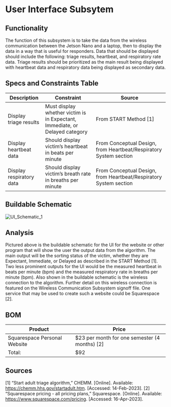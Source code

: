 # User Interface Subsytem

## Functionality

The function of this subsystem is to take the data from the wireless communication between the Jetson Nano and a laptop, then to display the data in a way that is useful for responders. Data that should be displayed should include the following: triage results, heartbeat, and respiratory rate data. Triage results should be prioritized as the main result being displayed with heartbeat data and respiratory data being displayed as secondary data.

## Specs and Constraints Table

| Description | Constraint | Source |
|-------------|------------|--------|
| Display triage results | Must display whether victim is in Expectant, Immediate, or Delayed category | From START Method [1] |
| Display heartbeat data | Should display victim’s heartbeat in beats per minute | From Conceptual Design, from Heartbeat/Respiratory System section |
| Display respiratory data | Should display victim’s breath rate in breaths per minute | From Conceptual Design, from Heartbeat/Respiratory System section |

## Buildable Schematic
![UI_Schematic_1](https://user-images.githubusercontent.com/123419455/232373698-02f55d76-d05c-44ac-aec9-f2af683e1fef.jpg)

## Analysis
Pictured above is the buildable schematic for the UI for the website or other program that will show the user the output data from the algorithm. The main output will be the sorting status of the victim, whether they are Expectant, Immediate, or Delayed as described in the START Method [1]. Two less prominent outputs for the UI would be the measured heartbeat in beats per minute (bpm) and the measured respiratory rate in breaths per minute (bpm). Also shown in the buildable schematic is the wireless connection to the algorithm. Further detail on this wireless connection is featured on the Wireless Communication Subsystem signoff file. One service that may be used to create such a website could be Squarespace [2].

## BOM
| Product | Price |
|---------|------|
| Squarespace Personal Website | $23 per month for one semester (4 months) [2]|
| Total: | $92 |

## Sources
[1] “Start adult triage algorithm,” CHEMM. [Online]. Available: https://chemm.hhs.gov/startadult.htm. [Accessed: 14-Feb-2023].
[2] “Squarespace pricing - all pricing plans,” Squarespace. [Online]. Available: https://www.squarespace.com/pricing. [Accessed: 16-Apr-2023]. 
